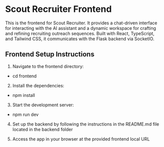 # Scout Recruiter Frontend

This is the frontend for Scout Recruiter. It provides a chat-driven interface for interacting with the AI assistant and a dynamic workspace for crafting and refining recruiting outreach sequences. Built with React, TypeScript, and Tailwind CSS, it communicates with the Flask backend via SocketIO.

## Frontend Setup Instructions

1. Navigate to the frontend directory:

- cd frontend

2. Install the dependencies:

- npm install

3. Start the development server:

- npm run dev

4. Set up the backend by following the instructions in the README.md file located in the backend folder

5. Access the app in your browser at the provided frontend local URL
